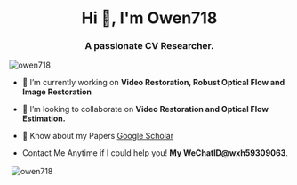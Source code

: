 <h1 align="center">Hi 👋, I'm Owen718</h1>
<h3 align="center">A passionate CV Researcher.</h3>

<p align="left"> <img src="https://komarev.com/ghpvc/?username=owen718&label=Profile%20views&color=0e75b6&style=flat" alt="owen718" /> </p>

- 🔭 I’m currently working on **Video Restoration, Robust Optical Flow and Image Restoration**

- 👯 I’m looking to collaborate on **Video Restoration and Optical Flow Estimation.**

- 📄 Know about my Papers [Google Scholar](https://scholar.google.com/citations?user=1sGXZ-wAAAAJ&hl=en)

- Contact Me Anytime if I could help you! **My WeChatID@wxh59309063**.

<p align="left">
</p>

<p>&nbsp;<img align="center" src="https://github-readme-stats.vercel.app/api?username=owen718&show_icons=true&locale=en" alt="owen718" /></p>
